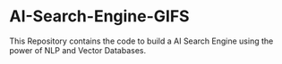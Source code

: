 # AI-Search-Engine-GIFS
This Repository contains the code to build a AI Search Engine using the power of NLP and Vector Databases.
